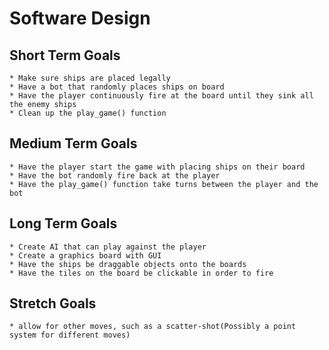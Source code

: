 # **Software Design**

## Short Term Goals
    * Make sure ships are placed legally
    * Have a bot that randomly places ships on board
    * Have the player continuously fire at the board until they sink all the enemy ships
    * Clean up the play_game() function

## Medium Term Goals
    * Have the player start the game with placing ships on their board
    * Have the bot randomly fire back at the player
    * Have the play_game() function take turns between the player and the bot

## Long Term Goals
    * Create AI that can play against the player
    * Create a graphics board with GUI
    * Have the ships be draggable objects onto the boards
    * Have the tiles on the board be clickable in order to fire

## Stretch Goals
    * allow for other moves, such as a scatter-shot(Possibly a point system for different moves)